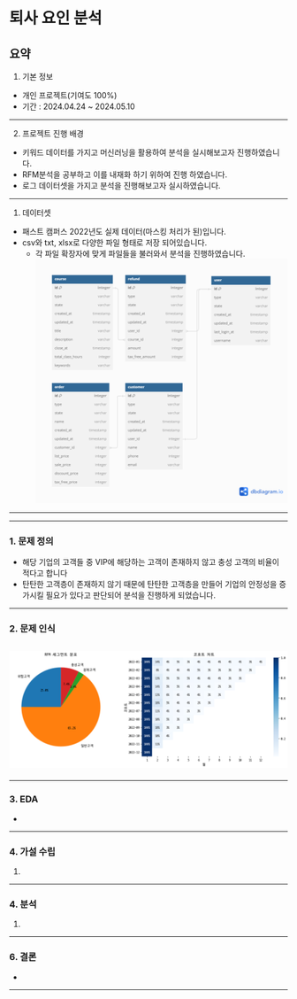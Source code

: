 퇴사 요인 분석
==============

요약
--------------------------------------
1. 기본 정보
- 개인 프로젝트(기여도 100%)
- 기간 : 2024.04.24 ~ 2024.05.10
***
2. 프로젝트 진행 배경
- 키워드 데이터를 가지고 머신러닝을 활용하여 분석을 실시해보고자 진행하였습니다.
- RFM분석을 공부하고 이를 내재화 하기 위하여 진행 하였습니다.
- 로그 데이터셋을 가지고 분석을 진행해보고자 실시하였습니다.
***


1. 데이터셋
- 패스트 캠퍼스 2022년도 실제 데이터(마스킹 처리가 된)입니다.
- csv와 txt, xlsx로 다양한 파일 형태로 저장 되어있습니다.
  - 각 파일 확장자에 맞게 파일들을 불러와서 분석을 진행하였습니다.
![alt text](image/data.png)

--------
***
### 1. 문제 정의
- 해당 기업의 고객들 중 VIP에 해당하는 고객이 존재하지 않고 충성 고객의 비율이 적다고 합니다
- 탄탄한 고객층이 존재하지 않기 때문에 탄탄한 고객층을 만들어 기업의 안정성을 증가시킬 필요가 있다고 판단되어 분석을 진행하게 되었습니다.

***
### 2. 문제 인식
![alt text](image/dash1.png)
- 

-------

### 3. EDA
- 
------ 

### 4. 가설 수립
1. 
---------
### 4. 분석

1. 



----------

### 6. 결론
- 
-----
